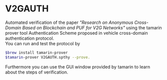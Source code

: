 # V2GAUTH
Automated verification of the paper _"Research on Anonymous Cross-Domain Based on Blockchain and PUF for V2G Networks"_ using the tamarin prover tool Authentication Scheme proposed in vehicle cross-domain authentication protocol.  
You can run and test the protocol by  
```Bash
$brew install tamarin-prover  
$tamarin-prover V2GAUTH.spthy --prove.  
```
Furthermore you can use the GUI window provided by tamarin to learn about the steps of verification.
